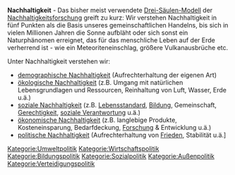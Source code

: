 **Nachhaltigkeit** - Das bisher meist verwendete
[Drei-Säulen-Modell](https://de.wikipedia.org/wiki/Drei-S%C3%A4ulen-Modell_%28Nachhaltigkeit%29)
der
[Nachhaltigkeitsforschung](https://de.wikipedia.org/wiki/Nachhaltigkeitswissenschaft)
greift zu kurz: Wir verstehen Nachhaltigkeit in fünf Punkten als die
Basis unseres gemeinschaftlichen Handelns, bis sich in vielen Millionen
Jahren die Sonne aufbläht oder sich sonst ein Naturphänomen erreignet,
das für das menschliche Leben auf der Erde verherrend ist - wie ein
Meteoriteneinschlag, größere Vulkanausbrüche etc.

Unter Nachhaltigkeit verstehen wir:

-   [demographische
    Nachhaltigkeit](demographische_Nachhaltigkeit "wikilink")
    (Aufrechterhaltung der eigenen Art)
-   [ökologische Nachhaltigkeit](ökologische_Nachhaltigkeit "wikilink")
    (z.B. Umgang mit natürlichen Lebensgrundlagen und Ressourcen,
    Reinhaltung von Luft, Wasser, Erde u.ä.)
-   [soziale Nachhaltigkeit](soziale_Nachhaltigkeit "wikilink") (z.B.
    [Lebensstandard](/wiki/Lebensstandard "wikilink"),
    [Bildung](/wiki/Bildung "wikilink"), Gemeinschaft,
    [Gerechtigkeit](/wiki/Gerechtigkeit "wikilink"), [soziale
    Verantwortung](soziale_Verantwortung "wikilink") u.ä.)
-   [ökonomische Nachhaltigkeit](ökonomische_Nachhaltigkeit "wikilink")
    (z.B. langlebige Produkte, Kosteneinsparung, Bedarfdeckung,
    [Forschung](/wiki/Forschung "wikilink") & Entwicklung u.ä.)
-   [politische Nachhaltigkeit](politische_Nachhaltigkeit "wikilink")
    (Aufrechterhaltung von [Frieden](/wiki/Frieden "wikilink"), Stabilität
    u.ä.\]

[Kategorie:Umweltpolitik](/wiki/Kategorie:Umweltpolitik "wikilink")
[Kategorie:Wirtschaftspolitik](/wiki/Kategorie:Wirtschaftspolitik "wikilink")
[Kategorie:Bildungspolitik](/wiki/Kategorie:Bildungspolitik "wikilink")
[Kategorie:Sozialpolitik](/wiki/Kategorie:Sozialpolitik "wikilink")
[Kategorie:Außenpolitik](/wiki/Kategorie:Außenpolitik "wikilink")
[Kategorie:Verteidigungspolitik](/wiki/Kategorie:Verteidigungspolitik "wikilink")
